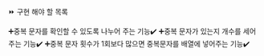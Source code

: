 ⏩ 구현 해야 할 목록

➕중복 문자를 확인할 수 있도록 나누어 주는 기능✔️
➕중복 문자가 있는지 개수를 세어주는 기능✔️
➕중복 문자 횟수가 1회보다 많으면 중복문자를 배열에 넣어주는 기능✔️
